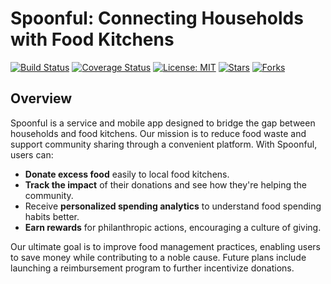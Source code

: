 # Spoonful: Connecting Households with Food Kitchens

[![Build Status](https://img.shields.io/badge/build-passing-brightgreen.svg)](URL_TO_BUILD)
[![Coverage Status](https://img.shields.io/badge/coverage-100%25-brightgreen.svg)](URL_TO_COVERAGE)
[![License: MIT](https://img.shields.io/badge/License-MIT-yellow.svg)](https://opensource.org/licenses/MIT)
[![Stars](https://img.shields.io/github/stars/Chen-Steve/SpoonFulWeb.svg)](https://github.com/Chen-Steve/SpoonFulWeb/stargazers)
[![Forks](https://img.shields.io/github/forks/Chen-Steve/SpoonFulWeb.svg)](https://github.com/Chen-Steve/SpoonFulWeb/network/members)

## Overview

Spoonful is a service and mobile app designed to bridge the gap between households and food kitchens. Our mission is to reduce food waste and support community sharing through a convenient platform. With Spoonful, users can:

- **Donate excess food** easily to local food kitchens.
- **Track the impact** of their donations and see how they're helping the community.
- Receive **personalized spending analytics** to understand food spending habits better.
- **Earn rewards** for philanthropic actions, encouraging a culture of giving.

Our ultimate goal is to improve food management practices, enabling users to save money while contributing to a noble cause. Future plans include launching a reimbursement program to further incentivize donations.
